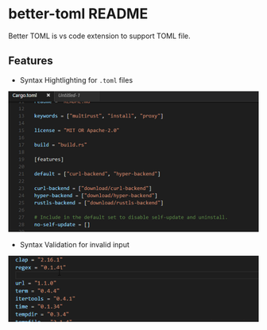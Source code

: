 # better-toml README

Better TOML is vs code extension to support TOML file.

## Features

- Syntax Hightlighting for `.toml` files

![Syntax Hightlighting](images/feature_syntax_highlight.png)

- Syntax Validation for invalid input

![Syntax Validation](images/feature_syntax_validation.gif)

